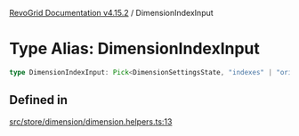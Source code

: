 [RevoGrid Documentation v4.15.2](README.md) / DimensionIndexInput

# Type Alias: DimensionIndexInput

```ts
type DimensionIndexInput: Pick<DimensionSettingsState, "indexes" | "originItemSize" | "indexToItem">;
```

## Defined in

[src/store/dimension/dimension.helpers.ts:13](https://github.com/revolist/revogrid/blob/30cfedca97f5b42c948bd2668fa87c350d2411bd/src/store/dimension/dimension.helpers.ts#L13)
